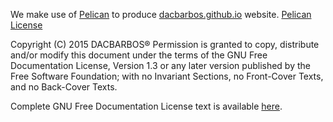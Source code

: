 We make use of [Pelican](http://getpelican.com) to produce [dacbarbos.github.io](http://dacbarbos.github.io) website.
[Pelican License](https://github.com/pelican/pelican/blob/master/pelican/copying.txt)

Copyright (C) 2015 DACBARBOS®
    Permission is granted to copy, distribute and/or modify this document
    under the terms of the GNU Free Documentation License, Version 1.3
    or any later version published by the Free Software Foundation;
    with no Invariant Sections, no Front-Cover Texts, and no Back-Cover Texts.

Complete GNU Free Documentation License text is available [here](https://gnu.org/licenses/fdl.html).
